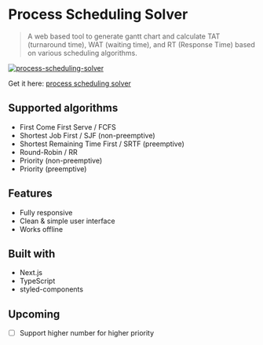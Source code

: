 # Process Scheduling Solver

> A web based tool to generate gantt chart and calculate TAT (turnaround time), WAT (waiting time), and RT (Response Time) based on various scheduling algorithms.

[![process-scheduling-solver](https://github.com/user-attachments/assets/139f008d-3482-4cd1-963d-c3c8b6b2e9dd)](https://process-scheduling-solver-delta.vercel.app/)

Get it here: [process scheduling solver](https://process-scheduling-solver-delta.vercel.app/)

## Supported algorithms

- First Come First Serve / FCFS
- Shortest Job First / SJF (non-preemptive)
- Shortest Remaining Time First / SRTF (preemptive)
- Round-Robin / RR
- Priority (non-preemptive)
- Priority (preemptive)

## Features

- Fully responsive
- Clean & simple user interface
- Works offline

## Built with

- Next.js
- TypeScript
- styled-components

## Upcoming
- [ ] Support higher number for higher priority
